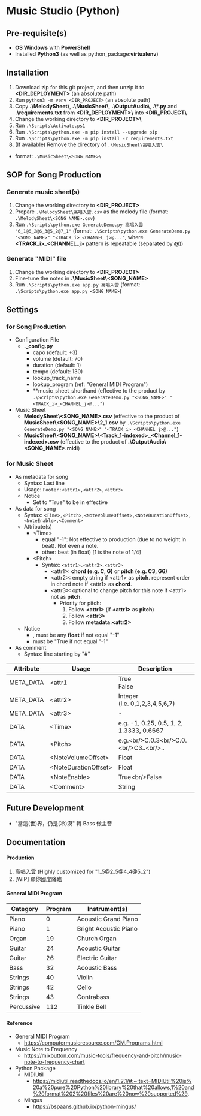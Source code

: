 # Music Studio (Python)
## Pre-requisite(s)
- __OS Windows__ with __PowerShell__
- Installed __Python3__ (as well as python_package:__virtualenv__)
## Installation
1. Download zip for this git project, and then unzip it to __<DIR_DEPLOYMENT>__ (an absolute path)
2. Run `python3 -m venv <DIR_PROJECT>` (an absolute path)
3. Copy __.\\MelodySheet\\__, __.\\MusicSheet\\__, __.\\OutputAudio\\__, __.\\\*.py__ and __.\\requirements.txt__ from __<DIR_DEPLOYMENT>\\__ into __<DIR_PROJECT\\__
4. Change the working directory to __<DIR_PROJECT>\\__
5. Run `.\Scripts\Activate.ps1`
6. Run `.\Scripts\python.exe -m pip install --upgrade pip`
7. Run `.\Scripts\python.exe -m pip install -r requirements.txt`
8. (If available) Remove the directory of `.\MusicSheet\高唱入雲\` 
  - format: `.\MusicSheet\<SONG_NAME>\`
## SOP for Song Production
### Generate music sheet(s)
1. Change the working directory to __<DIR_PROJECT>__
2. Prepare `.\MelodySheet\高唱入雲.csv` as the melody file (format: `.\MelodySheet\<SONG_NAME>.csv`)
3. Run `.\Scripts\python.exe GenerateDemo.py 高唱入雲 "6_1@6_2@6_3@5_2@7_1"` (format: `.\Scripts\python.exe GenerateDemo.py "<SONG_NAME>" "<TRACK_i>_<CHANNEL_j>@..."`, where __<TRACK_i>__\___<CHANNEL_j>__ pattern is repeatable (separated by __@__))
### Generate "MIDI" file
1. Change the working directory to __<DIR_PROJECT>__
2. Fine-tune the notes in __.\\MusicSheet\\<SONG_NAME>__
3. Run `.\Scripts\python.exe app.py 高唱入雲` (format: `.\Scripts\python.exe app.py <SONG_NAME>`)
## Settings
### for Song Production
- Configuration File
  - __.\_config.py__
    - capo (default: +3)
    - volume (default: 70)
    - duration (default: 1)
    - tempo  (default: 130)
    - lookup_track_name
    - lookup_program (ref: "General MIDI Program")
    - **music_sheet_shorthand (effective to the product by `.\Scripts\python.exe GenerateDemo.py "<SONG_NAME>" "<TRACK_i>_<CHANNEL_j>@..."`)
- Music Sheet
  - __MelodySheet\\<SONG_NAME>.csv__ (effective to the product of __MusicSheet\\<SONG_NAME>\\2_1.csv__ by `.\Scripts\python.exe GenerateDemo.py "<SONG_NAME>" "<TRACK_i>_<CHANNEL_j>@..."`)
  - __MusicSheet\\<SONG_NAME>\\<Track_1-indexed>_<Channel_1-indexed>.csv__ (effective to the product of __.\\OutputAudio\\<SONG_NAME>.midi__)
### for Music Sheet
- As metadata for song
  - Syntax: Last line
  - Usage: `Footer:<attr1>,<attr2>,<attr3>`
  - Notice
    - Set <attr1> to "True" to be in effective
- As data for song
  - Syntax: `<Time>,<Pitch>,<NoteVolumeOffset>,<NoteDurationOffset>,<NoteEnable>,<Comment>`
  - Attribute(s)
    - &lt;Time&gt;
      - equal "-1": Not effective to production (due to no weight in beat). Not even a note.
      - other: beat (in float) [1 is the note of 1/4]
    - &lt;Pitch&gt;
      - Syntax: `<attr1>.<attr2>.<attr3>`
        - &lt;attr1&gt;: __chord (e.g. C, G)__ or __pitch (e.g. C3, G6)__
        - &lt;attr2&gt;: empty string if &lt;attr1&gt; as __pitch__. represent order in chord note if &lt;attr1&gt; as __chord__.
        - &lt;attr3&gt;: optional to change pitch for this note if &lt;attr1&gt; not as __pitch__.
          - Priority for pitch:
            1. Follow __&lt;attr1&gt;__ (if __&lt;attr1&gt;__ as __pitch__)
            2. Follow __&lt;attr3&gt;__
            3. Follow __metadata:&lt;attr2&gt;__
  - Notice
    - <NoteVolumeOffset>, <NoteDurationOffset> must be any __float__ if <Time> not equal "-1"
    - <NoteEnable> must be "True if <Time> not equal "-1"
- As comment
  - Syntax: line starting by "#"

|Attribute|Usage|Description|
|---|---|---|
|META_DATA|&lt;attr1|True<br/>False|Enable this channel|
|META_DATA|&lt;attr2&gt;|Integer<br/>(i.e. 0,1,2,3,4,5,6,7)|Pitch for Note|
|META_DATA|&lt;attr3&gt;|-|(Reservation)|
|DATA|&lt;Time&gt;|e.g. -1, 0.25, 0.5, 1, 2, 1.3333, 0.6667|Time as beat&lt;br/&gt;(i.e. 1 refers to "note of 1/4")|
|DATA|&lt;Pitch&gt;|e.g.&lt;br/&gt;C.0.3&lt;br/&gt;C.0.&lt;br/&gt;C3..&lt;br/&gt;..|Lookup for a note|
|DATA|&lt;NoteVolumeOffset&gt;|Float|Adjust volume for this note|
|DATA|&lt;NoteDurationOffset&gt;|Float|Adjust duration for this note|
|DATA|&lt;NoteEnable&gt;|True&lt;br/&gt;False|Enable this note|
|DATA|&lt;Comment&gt;|String|Represent a comment visible to python data object|
## Future Development
- "當這(世)界，仍是(冷)漠" 轉 Bass 做主音
## Documentation
#### Production
1. 高唱入雲 (Highly customized for "1_5@2_5@4_4@5_2")
2. [WIP] 願你國度降臨
#### General MIDI Program
|Category|Program|Instrument(s)|
|---|---|---|
|Piano|0|Acoustic Grand Piano|
|Piano|1|Bright Acoustic Piano|
|Organ|19|Church Organ|
|Guitar|24|Acoustic Guitar|
|Guitar|26|Electric Guitar|
|Bass|32|Acoustic Bass|
|Strings|40|Violin|
|Strings|42|Cello|
|Strings|43|Contrabass|
|Percussive|112|Tinkle Bell|
#### Reference
- General MIDI Program
  - https://computermusicresource.com/GM.Programs.html
- Music Note to Frequency
  - https://mixbutton.com/music-tools/frequency-and-pitch/music-note-to-frequency-chart
- Python Package
  - MIDIUtil
    - https://midiutil.readthedocs.io/en/1.2.1/#:~:text=MIDIUtil%20is%20a%20pure%20Python%20library%20that%20allows,1%20and%20format%202%20files%20are%20now%20supported%29.
  - Mingus
    - https://bspaans.github.io/python-mingus/